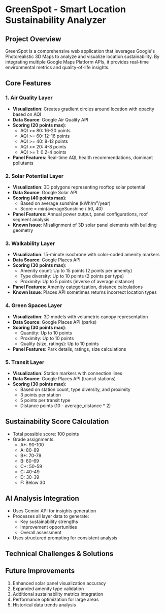 # GreenSpot - Smart Location Sustainability Analyzer

## Project Overview

GreenSpot is a comprehensive web application that leverages Google's Photorealistic 3D Maps to analyze and visualize location sustainability. By integrating multiple Google Maps Platform APIs, it provides real-time environmental metrics and quality-of-life insights.

## Core Features

### 1. Air Quality Layer
- **Visualization**: Creates gradient circles around location with opacity based on AQI
- **Data Source**: Google Air Quality API
- **Scoring (20 points max)**:
  - AQI >= 80: 16-20 points
  - AQI >= 60: 12-16 points
  - AQI >= 40: 8-12 points
  - AQI >= 20: 4-8 points
  - AQI >= 1: 0.2-4 points
- **Panel Features**: Real-time AQI, health recommendations, dominant pollutants

### 2. Solar Potential Layer
- **Visualization**: 3D polygons representing rooftop solar potential
- **Data Source**: Google Solar API
- **Scoring (40 points max)**:
  - Based on average sunshine (kWh/m²/year)
  - Score = min(averageSunshine / 50, 40)
- **Panel Features**: Annual power output, panel configurations, roof segment analysis
- **Known Issue**:  Misalignment of 3D solar panel elements with building geometry

### 3. Walkability Layer
- **Visualization**: 15-minute isochrone with color-coded amenity markers
- **Data Source**: Google Places API
- **Scoring (30 points max)**:
  - Amenity count: Up to 15 points (2 points per amenity)
  - Type diversity: Up to 10 points (2 points per type)
  - Proximity: Up to 5 points (inverse of average distance)
- **Panel Features**: Amenity categorization, distance calculations
- **Known Issue**: Places API sometimes returns incorrect location types

### 4. Green Spaces Layer
- **Visualization**: 3D models with volumetric canopy representation
- **Data Source**: Google Places API (parks)
- **Scoring (30 points max)**:
  - Quantity: Up to 10 points
  - Proximity: Up to 10 points
  - Quality (size, ratings): Up to 10 points
- **Panel Features**: Park details, ratings, size calculations

### 5. Transit Layer
- **Visualization**: Station markers with connection lines
- **Data Source**: Google Places API (transit stations)
- **Scoring (30 points max)**:
  - Based on station count, type diversity, and proximity
  - 3 points per station
  - 5 points per transit type
  - Distance points (10 - average_distance * 2)

## Sustainability Score Calculation
- Total possible score: 100 points
- Grade assignments:
  - A+: 90-100
  - A: 80-89
  - B+: 70-79
  - B: 60-69
  - C+: 50-59
  - C: 40-49
  - D: 30-39
  - F: Below 30

## AI Analysis Integration
- Uses Gemini API for insights generation
- Processes all layer data to generate:
  - Key sustainability strengths
  - Improvement opportunities
  - Overall assessment
- Uses structured prompting for consistent analysis

## Technical Challenges & Solutions


## Future Improvements
1. Enhanced solar panel visualization accuracy
2. Expanded amenity type validation
3. Additional sustainability metrics integration
4. Performance optimization for large areas
5. Historical data trends analysis
